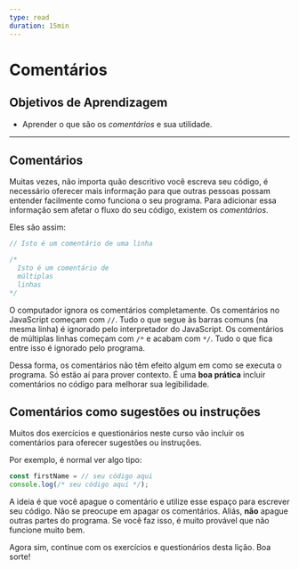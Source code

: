 ```yaml
---
type: read
duration: 15min
---
```


# Comentários

## Objetivos de Aprendizagem

- Aprender o que são os _comentários_ e sua utilidade.

***

## Comentários

Muitas vezes, não importa quão descritivo você escreva seu código, é necessário
oferecer mais informação para que outras pessoas possam entender facilmente como
funciona o seu programa. Para adicionar essa informação sem afetar o fluxo do
seu código, existem os _comentários_.

Eles são assim:

```js
// Isto é um comentário de uma linha

/*
  Isto é um comentário de
  múltiplas
  linhas
*/
```

O computador ignora os comentários completamente. Os comentários no JavaScript
começam com `//`. Tudo o que segue às barras comuns (na mesma linha) é ignorado
pelo interpretador do JavaScript. Os comentários de múltiplas linhas começam com
`/*` e acabam com `*/`. Tudo o que fica entre isso é ignorado pelo programa.

Dessa forma, os comentários não têm efeito algum em como se executa o programa.
Só estão aí para prover contexto. É uma **boa prática** incluir comentários no
código para melhorar sua legibilidade.

## Comentários como sugestões ou instruções

Muitos dos exercícios e questionários neste curso vão incluir os comentários
para oferecer sugestões ou instruções.

Por exemplo, é normal ver algo tipo:

```js
const firstName = // seu código aqui
console.log(/* seu código aqui */);
```

A ideia é que você apague o comentário e utilize esse espaço para escrever seu
código. Não se preocupe em apagar os comentários. Aliás, **não** apague outras
partes do programa. Se você faz isso, é muito provável que não funcione muito
bem.

Agora sim, continue com os exercícios e questionários desta lição. Boa sorte!

